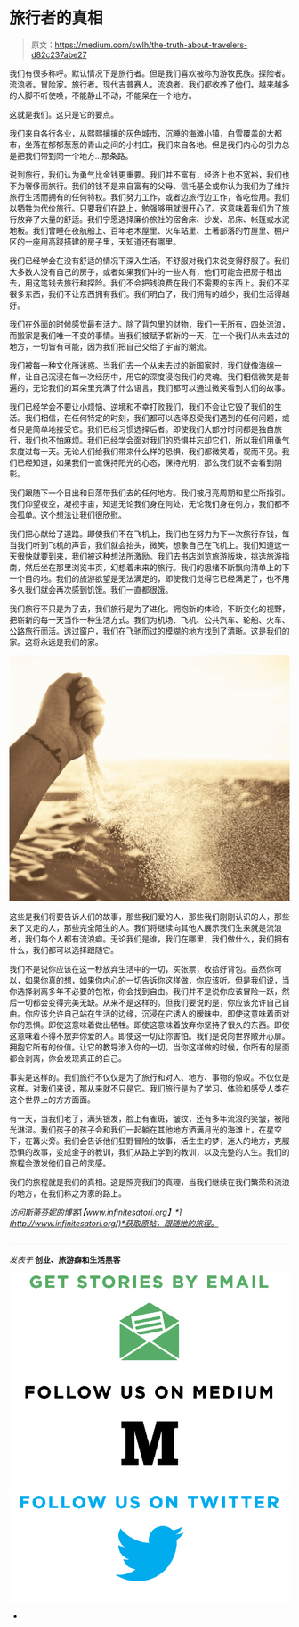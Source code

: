 # 旅行者的真相

> 原文：<https://medium.com/swlh/the-truth-about-travelers-d82c237abe27>

我们有很多称呼。默认情况下是旅行者。但是我们喜欢被称为游牧民族。探险者。流浪者。冒险家。旅行者。现代吉普赛人。流浪者。我们都收养了他们。越来越多的人脚不听使唤，不能静止不动，不能呆在一个地方。

这就是我们。这只是它的要点。

我们来自各行各业，从熙熙攘攘的灰色城市，沉睡的海滩小镇，白雪覆盖的大都市，坐落在郁郁葱葱的青山之间的小村庄，我们来自各地。但是我们内心的引力总是把我们带到同一个地方…那条路。

说到旅行，我们认为勇气比金钱更重要。我们并不富有，经济上也不宽裕，我们也不为奢侈而旅行。我们的钱不是来自富有的父母、信托基金或你认为我们为了维持旅行生活而拥有的任何特权。我们努力工作，或者边旅行边工作，省吃俭用。我们以牺牲为代价旅行。只要我们在路上，勉强够用就很开心了。这意味着我们为了旅行放弃了大量的舒适。我们宁愿选择廉价旅社的宿舍床、沙发、吊床、帐篷或水泥地板。我们曾睡在夜航船上、百年老木屋里、火车站里、土著部落的竹屋里、棚户区的一座用高跷搭建的房子里，天知道还有哪里。

我们已经学会在没有舒适的情况下深入生活。不舒服对我们来说变得舒服了。我们大多数人没有自己的房子，或者如果我们中的一些人有，他们可能会把房子租出去，用这笔钱去旅行和探险。我们不会把钱浪费在我们不需要的东西上。我们不买很多东西，我们不让东西拥有我们。我们明白了，我们拥有的越少，我们生活得越好。

我们在外面的时候感觉最有活力。除了背包里的财物，我们一无所有，四处流浪，而搬家是我们唯一不变的事情。当我们被赋予崭新的一天，在一个我们从未去过的地方，一切皆有可能，因为我们把自己交给了宇宙的潮流。

我们被每一种文化所迷惑。当我们去一个从未去过的新国家时，我们就像海绵一样，让自己沉浸在每一次经历中，用它的深度浸泡我们的灵魂。我们相信微笑是普遍的，无论我们的耳朵里充满了什么语言，我们都可以通过微笑看到人们的故事。

我们已经学会不要让小烦恼、逆境和不幸打败我们，我们不会让它毁了我们的生活。我们相信，在任何特定的时刻，我们都可以选择忍受我们遇到的任何问题，或者只是简单地接受它。我们已经习惯选择后者。即使我们大部分时间都是独自旅行，我们也不怕麻烦。我们已经学会面对我们的恐惧并忘却它们，所以我们用勇气来度过每一天。无论人们给我们带来什么样的恐惧，我们都微笑着，视而不见。我们已经知道，如果我们一直保持阳光的心态，保持光明，那么我们就不会看到阴影。

我们跟随下一个日出和日落带我们去的任何地方。我们被月亮周期和星尘所指引。我们仰望夜空，凝视宇宙，知道无论我们身在何处，无论我们身在何方，我们都不会孤单。这个想法让我们很欣慰。

我们把心献给了道路。即使我们不在飞机上，我们也在努力为下一次旅行存钱，每当我们听到飞机的声音，我们就会抬头，微笑，想象自己在飞机上。我们知道这一天很快就要到来，我们被这种想法所激励。我们去书店浏览旅游版块，挑选旅游指南，然后坐在那里浏览书页，幻想着未来的旅行。我们的思绪不断飘向清单上的下一个目的地。我们的旅游欲望是无法满足的，即使我们觉得它已经满足了，也不用多久我们就会再次感到饥饿。我们一直都很饿。

我们旅行不只是为了去，我们旅行是为了进化。拥抱新的体验，不断变化的视野，把崭新的每一天当作一种生活方式。我们为机场、飞机、公共汽车、轮船、火车、公路旅行而活。透过窗户，我们在飞驰而过的模糊的地方找到了清晰。这是我们的家。这将永远是我们的家。

![](img/8ee79aeb99ad9b54676b1e6275eb989b.png)

这些是我们将要告诉人们的故事，那些我们爱的人，那些我们刚刚认识的人，那些来了又走的人，那些完全陌生的人。我们将继续向其他人展示我们生来就是流浪者，我们每个人都有流浪癖。无论我们是谁，我们在哪里，我们做什么，我们拥有什么，我们都可以选择跟随它。

我们不是说你应该在这一秒放弃生活中的一切，买张票，收拾好背包。虽然你可以，如果你真的想，如果你内心的一切告诉你这样做，你应该听。但是我们说，当你选择剥离多年不必要的包袱，你会找到自由。我们并不是说你应该冒险一跃，然后一切都会变得完美无缺。从来不是这样的。但我们要说的是，你应该允许自己自由。你应该允许自己站在生活的边缘，沉浸在它诱人的暧昧中。即使这意味着面对你的恐惧。即使这意味着做出牺牲。即使这意味着放弃你坚持了很久的东西。即使这意味着不得不放弃你爱的人。即使这一切让你害怕。我们是说向世界敞开心扉。拥抱它所有的价值。让它的教导渗入你的一切。当你这样做的时候，你所有的层面都会剥离，你会发现真正的自己。

事实是这样的。我们旅行不仅仅是为了旅行和对人、地方、事物的惊叹。不仅仅是这样。对我们来说，那从来就不只是它。我们旅行是为了学习、体验和感受人类在这个世界上的方方面面。

有一天，当我们老了，满头银发，脸上有雀斑，皱纹，还有多年流浪的笑皱，被阳光淋湿。我们孩子的孩子会和我们一起躺在其他地方洒满月光的海滩上，在星空下，在篝火旁。我们会告诉他们狂野冒险的故事，活生生的梦，迷人的地方，克服恐惧的故事，变成金子的教训，我们从路上学到的教训，以及完整的人生。我们的旅程会激发他们自己的灵感。

我们的旅程就是我们的真相。这是照亮我们的真理，当我们继续在我们繁荣和流浪的地方，在我们称之为家的路上。

*访问斯蒂芬妮的博客*[*【www.infinitesatori.org】*](http://www.infinitesatori.org/)*获取原帖，跟随她的旅程。*

![](img/c1192ebad88d6b1fc6ae1d6a2bc61154.png)

*发表于* **创业、旅游癖和生活黑客**

[![](img/de26c089e79a3a2a25d2b750ff6db50f.png)](http://supply.us9.list-manage.com/subscribe?u=310af6eb2240d299c7032ef6c&id=d28d8861ad)[![](img/f47a578114e0a96bdfabc3a5400688d5.png)](https://medium.com/swlh)[![](img/c1351daa9c4f0c8ac516addb60c82f6b.png)](https://twitter.com/swlh_)

-